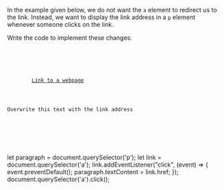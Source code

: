 In the example given below, we do not
want the `a` element to redirect us to
the link. Instead, we want to display the
link address in a `p` element whenever someone
clicks on the link. 

Write the code to implement
these changes:

<codeblock language="javascript" type="exercise" testMode="fixedInput">
<code>
<panel language="html">
<section>
    <div>
        <a href="https://www.google.com/">Link to a webpage</a>
    </div>
    <p>Overwrite this text with the link address</p>
</section>
</panel>
<panel language="javascript">

</panel>
</code>

<solution>
let paragraph = document.querySelector('p');
let link = document.querySelector('a');
link.addEventListener("click", (event) => {
    event.preventDefault();
    paragraph.textContent = link.href;
});
</solution>

<domtestevents>
<event>
document.querySelector('a').click();
</event>
</domtestevents>
</codeblock>